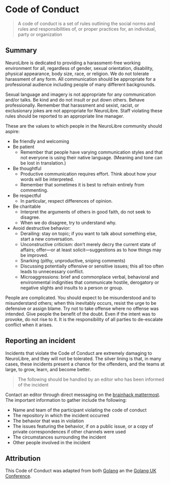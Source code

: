 # Code of Conduct

> A code of conduct is a set of rules outlining the social norms and rules and responsibilities of, or proper practices for, an individual, party or organization

## Summary

NeuroLibre is dedicated to providing a harassment-free working environment for all, regardless of gender, sexual orientation, disability, physical appearance, body size, race, or religion. We do not tolerate harassment of any form. All communication should be appropriate for a professional audience including people of many different backgrounds.

Sexual language and imagery is not appropriate for any communication and/or talks. Be kind and do not insult or put down others. Behave professionally. Remember that harassment and sexist, racist, or exclusionary jokes are not appropriate for NeuroLibre. Staff violating these rules should be reported to an appropriate line manager.

These are the values to which people in the NeuroLibre community should aspire:

- Be friendly and welcoming
- Be patient
  - Remember that people have varying communication styles and that not everyone is using their native language. (Meaning and tone can be lost in translation.)
- Be thoughtful
  - Productive communication requires effort. Think about how your words will be interpreted.
  - Remember that sometimes it is best to refrain entirely from commenting.
- Be respectful
  - In particular, respect differences of opinion.
- Be charitable
  - Interpret the arguments of others in good faith, do not seek to disagree.
  - When we do disagree, try to understand why.
- Avoid destructive behavior:
  - Derailing: stay on topic; if you want to talk about something else, start a new conversation.
  - Unconstructive criticism: don't merely decry the current state of affairs; offer—or at least solicit—suggestions as to how things may be improved.
  - Snarking (pithy, unproductive, sniping comments)
  - Discussing potentially offensive or sensitive issues; this all too often leads to unnecessary conflict.
  - Microaggressions: brief and commonplace verbal, behavioral and environmental indignities that communicate hostile, derogatory or negative slights and insults to a person or group.

People are complicated. You should expect to be misunderstood and to misunderstand others; when this inevitably occurs, resist the urge to be defensive or assign blame. Try not to take offense where no offense was intended. Give people the benefit of the doubt. Even if the intent was to provoke, do not rise to it. It is the responsibility of all parties to de-escalate conflict when it arises.

## Reporting an incident

Incidents that violate the Code of Conduct are extremely damaging to NeuroLibre, and they will not be tolerated. The silver lining is that, in many cases, these incidents present a chance for the offenders, and the teams at large, to grow, learn, and become better.

> The following should be handled by an editor who has been informed of the incident

Contact an editor through direct messaging on the [brainhack mattermost](https://mattermost.brainhack.org). The important information to gather include the following:

- Name and team of the participant violating the code of conduct
- The repository in which the incident occurred
- The behavior that was in violation
- The issues featuring the behavior, if on a public issue, or a copy of private correspondences if other channels were used
- The circumstances surrounding the incident
- Other people involved in the incident

## Attribution

This Code of Conduct was adapted from both [Golang](https://golang.org/conduct) an the [Golang UK Conference](http://golanguk.com/conduct/).
